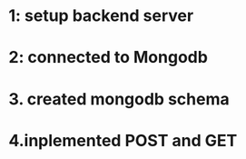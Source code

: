 # 1: setup backend server

# 2: connected to Mongodb

# 3. created mongodb schema

# 4.inplemented POST and GET


